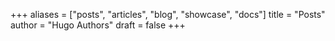 +++
aliases = ["posts", "articles", "blog", "showcase", "docs"]
title = "Posts"
author = "Hugo Authors"
draft = false
+++
